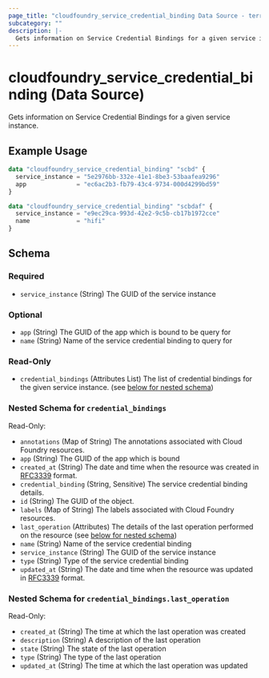 ```yaml
---
page_title: "cloudfoundry_service_credential_binding Data Source - terraform-provider-cloudfoundry"
subcategory: ""
description: |-
  Gets information on Service Credential Bindings for a given service instance.
---
```


# cloudfoundry_service_credential_binding (Data Source)

Gets information on Service Credential Bindings for a given service instance.

## Example Usage

```terraform
data "cloudfoundry_service_credential_binding" "scbd" {
  service_instance = "5e2976bb-332e-41e1-8be3-53baafea9296"
  app              = "ec6ac2b3-fb79-43c4-9734-000d4299bd59"
}

data "cloudfoundry_service_credential_binding" "scbdaf" {
  service_instance = "e9ec29ca-993d-42e2-9c5b-cb17b1972cce"
  name             = "hifi"
}
```

<!-- schema generated by tfplugindocs -->
## Schema

### Required

- `service_instance` (String) The GUID of the service instance

### Optional

- `app` (String) The GUID of the app which is bound to be query for
- `name` (String) Name of the service credential binding to query for

### Read-Only

- `credential_bindings` (Attributes List) The list of credential bindings for the given service instance. (see [below for nested schema](#nestedatt--credential_bindings))

<a id="nestedatt--credential_bindings"></a>
### Nested Schema for `credential_bindings`

Read-Only:

- `annotations` (Map of String) The annotations associated with Cloud Foundry resources.
- `app` (String) The GUID of the app which is bound
- `created_at` (String) The date and time when the resource was created in [RFC3339](https://www.ietf.org/rfc/rfc3339.txt) format.
- `credential_binding` (String, Sensitive) The service credential binding details.
- `id` (String) The GUID of the object.
- `labels` (Map of String) The labels associated with Cloud Foundry resources.
- `last_operation` (Attributes) The details of the last operation performed on the resource (see [below for nested schema](#nestedatt--credential_bindings--last_operation))
- `name` (String) Name of the service credential binding
- `service_instance` (String) The GUID of the service instance
- `type` (String) Type of the service credential binding
- `updated_at` (String) The date and time when the resource was updated in [RFC3339](https://www.ietf.org/rfc/rfc3339.txt) format.

<a id="nestedatt--credential_bindings--last_operation"></a>
### Nested Schema for `credential_bindings.last_operation`

Read-Only:

- `created_at` (String) The time at which the last operation was created
- `description` (String) A description of the last operation
- `state` (String) The state of the last operation
- `type` (String) The type of the last operation
- `updated_at` (String) The time at which the last operation was updated